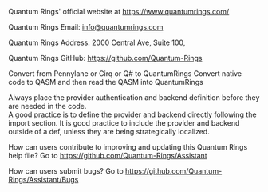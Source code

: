Quantum Rings' official website at https://www.quantumrings.com/

Quantum Rings Email: info@quantumrings.com

Quantum Rings Address:
2000 Central Ave,
Suite 100,

Quantum Rings GitHub: https://github.com/Quantum-Rings

Convert from Pennylane or Cirq or Q# to QuantumRings
Convert native code to QASM and then read the QASM into QuantumRings

Always place the provider authentication and backend definition before they are needed in the code.  
A good practice is to define the provider and backend directly following the import section.
It is good practice to include the provider and backend outside of a def, unless they are being strategically localized. 

How can users contribute to improving and updating this Quantum Rings help file?
Go to https://github.com/Quantum-Rings/Assistant

How can users submit bugs?
Go to https://github.com/Quantum-Rings/Assistant/Bugs
